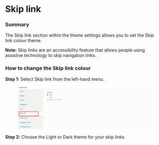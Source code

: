 # Skip link

### Summary

The Skip link section within the theme settings allows you to set the Skip link colour theme.&#x20;

**Note:** Skip links are an accessibility feature that allows people using assistive technology to skip navigation links.

### How to change the Skip link colour

**Step 1:** Select Skip link from the left-hand menu.

<figure><img src="../../../.gitbook/assets/image (107).png" alt=""><figcaption></figcaption></figure>

**Step 2:** Choose the Light or Dark theme for your skip links.&#x20;
